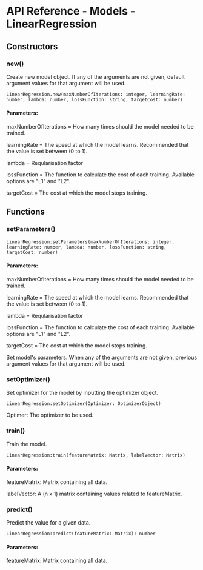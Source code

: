# API Reference - Models - LinearRegression

## Constructors

### new()

Create new model object. If any of the arguments are not given, default argument values for that argument will be used.

```
LinearRegression.new(maxNumberOfIterations: integer, learningRate: number, lambda: number, lossFunction: string, targetCost: number)
```

#### Parameters:

maxNumberOfIterations = How many times should the model needed to be trained.

learningRate = The speed at which the model learns. Recommended that the value is set between (0 to 1).

lambda = Reqularisation factor

lossFunction = The function to calculate the cost of each training. Available options are "L1" and "L2".

targetCost = The cost at which the model stops training.

## Functions

### setParameters()

```
LinearRegression:setParameters(maxNumberOfIterations: integer, learningRate: number, lambda: number, lossFunction: string, targetCost: number)
```

#### Parameters:

maxNumberOfIterations = How many times should the model needed to be trained.

learningRate = The speed at which the model learns. Recommended that the value is set between (0 to 1).

lambda = Reqularisation factor

lossFunction = The function to calculate the cost of each training. Available options are "L1" and "L2".

targetCost = The cost at which the model stops training.

Set model's parameters. When any of the arguments are not given, previous argument values for that argument will be used.

### setOptimizer()

Set optimizer for the model by inputting the optimizer object.

```
LinearRegression:setOptimizer(Optimizer: OptimizerObject)
```

Optimer: The optimizer to be used.

### train()

Train the model.

```
LinearRegression:train(featureMatrix: Matrix, labelVector: Matrix)
```

#### Parameters:

featureMatrix: Matrix containing all data.

labelVector: A (n x 1) matrix containing values related to featureMatrix.

### predict()

Predict the value for a given data.

```
LinearRegression:predict(featureMatrix: Matrix): number
```

#### Parameters:

featureMatrix: Matrix containing all data.
